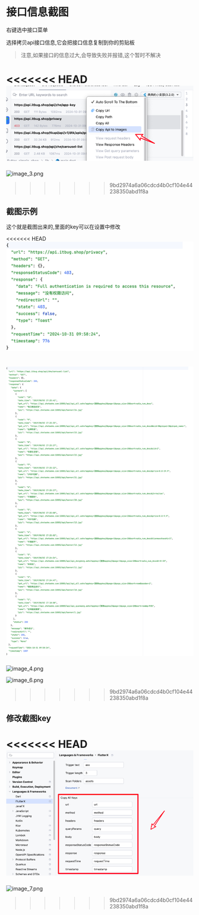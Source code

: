 # 接口信息截图

右键选中接口菜单

选择拷贝api接口信息,它会把接口信息复制到你的剪贴板

> 注意,如果接口的信息过大,会导致失败并报错,这个暂时不解决

<<<<<<< HEAD
![image_3.png](../../assets/images/image_3.png)
=======
![image_3.png](/images/image_3.png)
>>>>>>> 9bd2974a6a06cdcd4b0cf104e44238350abd1f8a


## 截图示例

这个就是截图出来的,里面的key可以在设置中修改

<<<<<<< HEAD
![image_4.png](../../assets/images/image_4.png)

![image_6.png](../../assets/images/image_6.png)
=======
![image_4.png](/images/image_4.png)

![image_6.png](/images/image_6.png)
>>>>>>> 9bd2974a6a06cdcd4b0cf104e44238350abd1f8a


## 修改截图key

<<<<<<< HEAD
![image_7.png](../../assets/images/image_7.png)
=======
![image_7.png](/images/image_7.png)
>>>>>>> 9bd2974a6a06cdcd4b0cf104e44238350abd1f8a

